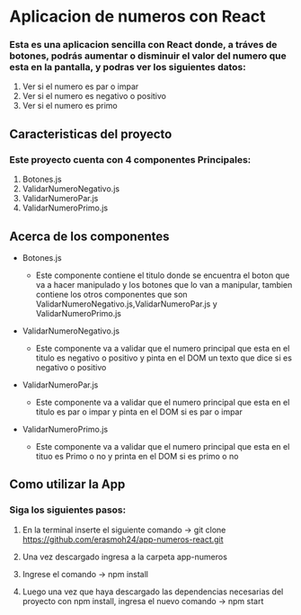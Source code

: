 # Aplicacion de numeros con React

### Esta es una aplicacion sencilla con React donde, a tráves de botones, podrás aumentar o disminuir el valor del numero que esta en la pantalla, y podras ver los siguientes datos:

1. Ver si el numero es par o impar
2. Ver si el numero es negativo o positivo
3. Ver si el numero es primo

## Caracteristicas del proyecto

### Este proyecto cuenta con 4 componentes Principales:

1. Botones.js
2. ValidarNumeroNegativo.js
3. ValidarNumeroPar.js
4. ValidarNumeroPrimo.js

## Acerca de los componentes

- Botones.js
    - Este componente contiene el titulo donde se encuentra el boton que va a hacer manipulado
    y los botones que lo van a manipular, tambien contiene los otros componentes que son ValidarNumeroNegativo.js,ValidarNumeroPar.js y ValidarNumeroPrimo.js

- ValidarNumeroNegativo.js
    - Este componente va a validar que el numero principal que esta en el titulo es negativo o positivo y pinta en el DOM un texto que dice si es negativo o positivo

- ValidarNumeroPar.js
    - Este componente va a validar que el numero principal que esta en el titulo es par o impar y pinta en el DOM si es par o impar 

- ValidarNumeroPrimo.js
    - Este componente va a validar que el numero principal que esta en el tituo es Primo o no y printa en el DOM si es primo o no

## Como utilizar la App

### Siga los siguientes pasos:

1. En la terminal inserte el siguiente comando -> git clone https://github.com/erasmoh24/app-numeros-react.git

2. Una vez descargado ingresa a la carpeta app-numeros
3. Ingrese el comando -> npm install
4. Luego una vez que haya descargado las dependencias necesarias del proyecto con npm install, ingresa el nuevo comando -> npm start